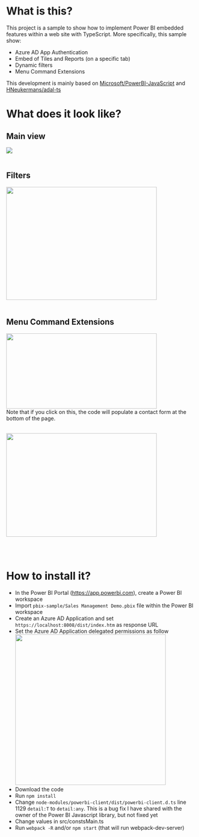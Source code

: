 # What is this?
This project is a sample to show how to implement Power BI embedded features within a web site with TypeScript. More specifically, this sample show:
- Azure AD App Authentication
- Embed of Tiles and Reports (on a specific tab)
- Dynamic filters
- Menu Command Extensions

This development is mainly based on [Microsoft/PowerBI-JavaScript](https://github.com/Microsoft/PowerBI-JavaScript/) and [HNeukermans/adal-ts](https://github.com/HNeukermans/adal-ts)

# What does it look like?
## Main view
![](https://github.com/aurelienprevotMVP/contoso.dataportal.powerbi/blob/master/wiki/screenshot1.png)
<br /><br />

## Filters
<img src='https://github.com/aurelienprevotMVP/contoso.dataportal.powerbi/blob/master/wiki/filters1.png' width=400 height=300 /><br /><br />

## Menu Command Extensions
<img src='https://github.com/aurelienprevotMVP/contoso.dataportal.powerbi/blob/master/wiki/command2.png' width=400 height=200 /><br />
Note that if you click on this, the code will populate a contact form at the bottom of the page.<br /><br />

<img src='https://github.com/aurelienprevotMVP/contoso.dataportal.powerbi/blob/master/wiki/command1.png' width=400 height=275 />

<br /><br />
# How to install it?

- In the Power BI Portal (https://app.powerbi.com), create a Power BI workspace
- Import `pbix-sample/Sales Management Demo.pbix` file within the Power BI workspace
- Create an Azure AD Application and set `https://localhost:8008/dist/index.htm` as response URL
- Set the Azure AD Application delegated permissions as follow<br />
<img src="https://github.com/aurelienprevotMVP/contoso.dataportal.powerbi/blob/master/wiki/azureadapp1.png" widht=100 height=400 /><br />
- Download the code
- Run `npm install`
- Change `node-modules/powerbi-client/dist/powerbi-client.d.ts` line 1129 `detail:T` to `detail:any`. 
This is a bug fix I have shared with the owner of the Power BI Javascript library, but not fixed yet
- Change values in src/constsMain.ts
- Run `webpack -R` and/or `npm start` (that will run webpack-dev-server)

